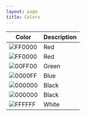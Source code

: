 ```yaml
---
layout: page
title: Colors
---
```


| Color | Description |
|-|-|
| ![FF0000](https://img.shields.io/badge/FF0000Label-FF0000Msg-FF0000) | Red           |
| ![FF0000](https://img.shields.io/badge/FF0000-FF0000) | Red           |
| ![00FF00](https://img.shields.io/badge/00FF00-00FF00) | Green         |
| ![0000FF](https://img.shields.io/badge/0000FF-0000FF) | Blue          |
| ![000000](https://img.shields.io/badge/000000-000000) | Black         |
| ![000000](https://img.shields.io/badge/000000-000000) | Black         |
| ![FFFFFF](https://img.shields.io/badge/FFFFFF-FFFFFF) | White         |

